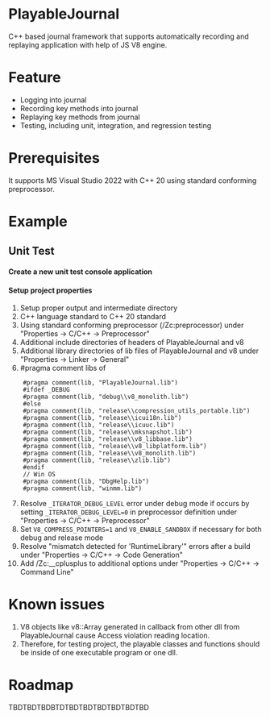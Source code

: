 # PlayableJournal
C++ based journal framework that supports automatically recording and replaying application with help of JS V8 engine.
# Feature
- Logging into journal
- Recording key methods into journal
- Replaying key methods from journal
- Testing, including unit, integration, and regression testing
# Prerequisites
It supports MS Visual Studio 2022 with C++ 20 using standard conforming preprocessor.
# Example
## Unit Test
#### Create a new unit test console application
#### Setup project properties
1. Setup proper output and intermediate directory
2. C++ language standard to C++ 20 standard
3. Using standard conforming preprocessor (/Zc:preprocessor) under "Properties -> C/C++ -> Preprocessor"
4. Additional include directories of headers of PlayableJournal and v8
5. Additional library directories of lib files of PlayableJournal and v8 under "Properties -> Linker -> General"
6. #pragma comment libs of 
```
    #pragma comment(lib, "PlayableJournal.lib")
    #ifdef _DEBUG
    #pragma comment(lib, "debug\\v8_monolith.lib")
    #else
    #pragma comment(lib, "release\\compression_utils_portable.lib")
    #pragma comment(lib, "release\\icui18n.lib")
    #pragma comment(lib, "release\\icuuc.lib")
    #pragma comment(lib, "release\\mksnapshot.lib")
    #pragma comment(lib, "release\\v8_libbase.lib")
    #pragma comment(lib, "release\\v8_libplatform.lib")
    #pragma comment(lib, "release\\v8_monolith.lib")
    #pragma comment(lib, "release\\zlib.lib")
    #endif
    // Win OS
    #pragma comment(lib, "DbgHelp.lib")
    #pragma comment(lib, "winmm.lib")
```
7. Resolve `_ITERATOR_DEBUG_LEVEL` error under debug mode if occurs by setting `_ITERATOR_DEBUG_LEVEL=0` in preprocessor definition under "Properties -> C/C++ -> Preprocessor"
8. Set `V8_COMPRESS_POINTERS=1` and `V8_ENABLE_SANDBOX` if necessary for both debug and release mode
9. Resolve "mismatch detected for 'RuntimeLibrary'" errors after a build under "Properties -> C/C++ -> Code Generation"
10. Add /Zc:__cplusplus to additional options under "Properties -> C/C++ -> Command Line"
# Known issues
1. V8 objects like v8::Array generated in callback from other dll from PlayableJournal cause Access violation reading location.
2. Therefore, for testing project, the playable classes and functions should be inside of one executable program or one dll.
# Roadmap
TBDTBDTBDBTDTBDTBDTBDTBDTBDTBD

